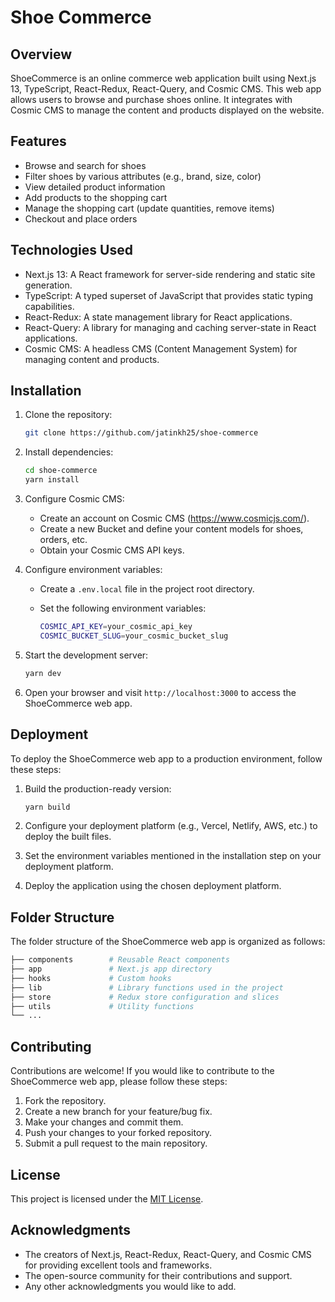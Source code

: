 # Shoe Commerce

## Overview

ShoeCommerce is an online commerce web application built using Next.js 13, TypeScript, React-Redux, React-Query, and Cosmic CMS. This web app allows users to browse and purchase shoes online. It integrates with Cosmic CMS to manage the content and products displayed on the website.

## Features

- Browse and search for shoes
- Filter shoes by various attributes (e.g., brand, size, color)
- View detailed product information
- Add products to the shopping cart
- Manage the shopping cart (update quantities, remove items)
- Checkout and place orders

## Technologies Used

- Next.js 13: A React framework for server-side rendering and static site generation.
- TypeScript: A typed superset of JavaScript that provides static typing capabilities.
- React-Redux: A state management library for React applications.
- React-Query: A library for managing and caching server-state in React applications.
- Cosmic CMS: A headless CMS (Content Management System) for managing content and products.

## Installation

1. Clone the repository:

   ```bash
   git clone https://github.com/jatinkh25/shoe-commerce
   ```

2. Install dependencies:

   ```bash
   cd shoe-commerce
   yarn install
   ```

3. Configure Cosmic CMS:

   - Create an account on Cosmic CMS (<https://www.cosmicjs.com/>).
   - Create a new Bucket and define your content models for shoes, orders, etc.
   - Obtain your Cosmic CMS API keys.

4. Configure environment variables:

   - Create a `.env.local` file in the project root directory.
   - Set the following environment variables:

     ```bash
     COSMIC_API_KEY=your_cosmic_api_key
     COSMIC_BUCKET_SLUG=your_cosmic_bucket_slug
     ```

5. Start the development server:

   ```bash
   yarn dev
   ```

6. Open your browser and visit `http://localhost:3000` to access the ShoeCommerce web app.

## Deployment

To deploy the ShoeCommerce web app to a production environment, follow these steps:

1. Build the production-ready version:

   ```bash
   yarn build
   ```

2. Configure your deployment platform (e.g., Vercel, Netlify, AWS, etc.) to deploy the built files.

3. Set the environment variables mentioned in the installation step on your deployment platform.

4. Deploy the application using the chosen deployment platform.

## Folder Structure

The folder structure of the ShoeCommerce web app is organized as follows:

```bash
├── components        # Reusable React components
├── app               # Next.js app directory
├── hooks             # Custom hooks
├── lib               # Library functions used in the project
├── store             # Redux store configuration and slices
├── utils             # Utility functions
└── ...
```

## Contributing

Contributions are welcome! If you would like to contribute to the ShoeCommerce web app, please follow these steps:

1. Fork the repository.
2. Create a new branch for your feature/bug fix.
3. Make your changes and commit them.
4. Push your changes to your forked repository.
5. Submit a pull request to the main repository.

## License

This project is licensed under the [MIT License](LICENSE).

## Acknowledgments

- The creators of Next.js, React-Redux, React-Query, and Cosmic CMS for providing excellent tools and frameworks.
- The open-source community for their contributions and support.
- Any other acknowledgments you would like to add.

